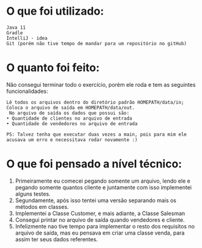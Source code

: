 # O que foi utilizado:

```
Java 11
Gradle
IntelliJ - idea
Git (porém não tive tempo de mandar para um repositório no gitHub)
```

# O quanto foi feito:
Não consegui terminar todo o exercício, porém ele roda e tem as seguintes funcionalidades:

```
Lê todos os arquivos dentro do diretório padrão HOMEPATH/data/in;
Coloca o arquivo de saída em HOMEPATH/data/out.
 No arquivo de saída os dados que possui são: 
• Quantidade de clientes no arquivo de entrada 
• Quantidade de vendedores no arquivo de entrada 
```
```PS: Talvez tenha que executar duas vezes a main, pois para mim ele acusava um erro e necessitava rodar novamente :)```

# O que foi pensado a nível técnico:

1. Primeiramente eu comecei pegando somente um arquivo, lendo ele e pegando somente quantos cliente e juntamente com isso implementei alguns testes.
2. Segundamente, após isso tentei uma versão separando mais os métodos em classes.
3. Implementei a Classe Customer, e mais adiante, a Classe Salesman
4. Consegui printar no arquivo de saída quando vendedores e cliente.
5. Infelizmente nao tive tempo para implementar o resto dos requisitos no arquivo de saída, mas eu pensava em criar uma classe venda, para assim ter seus dados referentes.
